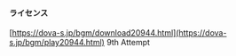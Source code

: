 #### ライセンス
[https://dova-s.jp/bgm/download20944.html](https://dova-s.jp/bgm/play20944.html)
9th Attempt
